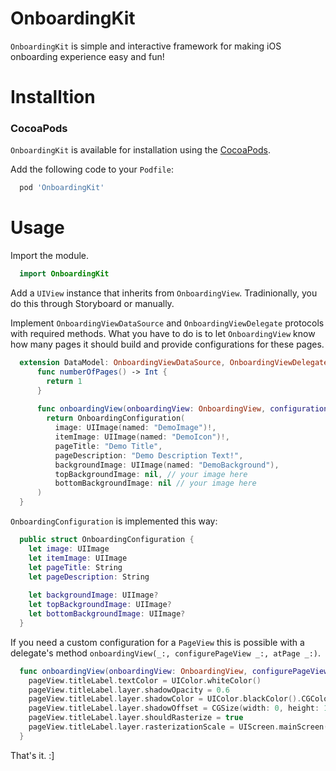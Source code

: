 # OnboardingKit
`OnboardingKit` is simple and interactive framework for making iOS onboarding experience easy and fun!  

# Installtion
### CocoaPods

`OnboardingKit` is available for installation using the [CocoaPods](https://cocoapods.org).

Add the following code to your `Podfile`:
```ruby
  pod 'OnboardingKit'
```

# Usage
Import the module. 

```swift 
  import OnboardingKit
```

Add a `UIView` instance that inherits from `OnboardingView`. Tradinionally, you do this through Storyboard or manually. 

Implement `OnboardingViewDataSource` and `OnboardingViewDelegate` protocols with required methods. What you have to do is to let `OnboardingView` know how many pages it should build and provide configurations for these pages. 

```swift
  extension DataModel: OnboardingViewDataSource, OnboardingViewDelegate {
      func numberOfPages() -> Int {
        return 1
      }
      
      func onboardingView(onboardingView: OnboardingView, configurationForPage page: Int) -> OnboardingConfiguration {
        return OnboardingConfiguration(
          image: UIImage(named: "DemoImage")!,
          itemImage: UIImage(named: "DemoIcon")!,
          pageTitle: "Demo Title",
          pageDescription: "Demo Description Text!",
          backgroundImage: UIImage(named: "DemoBackground"),
          topBackgroundImage: nil, // your image here
          bottomBackgroundImage: nil // your image here
      )
  }
```

`OnboardingConfiguration` is implemented this way:

```swift
  public struct OnboardingConfiguration {
    let image: UIImage
    let itemImage: UIImage
    let pageTitle: String
    let pageDescription: String
  
    let backgroundImage: UIImage?
    let topBackgroundImage: UIImage?
    let bottomBackgroundImage: UIImage?
  }
```

If you need a custom configuration for a `PageView` this is possible with a delegate's method `onboardingView(_:, configurePageView _:, atPage _:)`. 

```swift
  func onboardingView(onboardingView: OnboardingView, configurePageView pageView: PageView, atPage page: Int) {
    pageView.titleLabel.textColor = UIColor.whiteColor()
    pageView.titleLabel.layer.shadowOpacity = 0.6
    pageView.titleLabel.layer.shadowColor = UIColor.blackColor().CGColor
    pageView.titleLabel.layer.shadowOffset = CGSize(width: 0, height: 1)
    pageView.titleLabel.layer.shouldRasterize = true
    pageView.titleLabel.layer.rasterizationScale = UIScreen.mainScreen().scale
  }
```

That's it. :]
